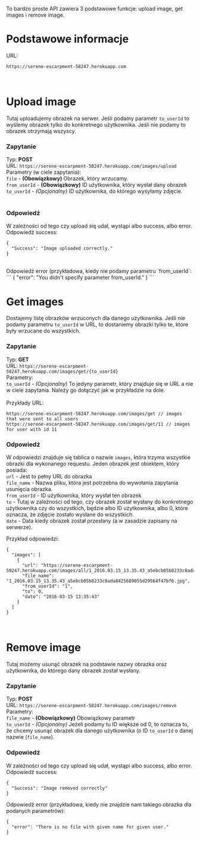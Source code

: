 To bardzo proste API zawiera 3 podstawowe funkcje: upload image, get images i remove image.

# Podstawowe informacje
URL:
```
https://serene-escarpment-58247.herokuapp.com
```

<br />

# Upload image
Tutaj uploadujemy obrazek na serwer. Jeśli podamy parametr `to_userId` to wyślemy obrazek tylko do konkretnego użytkownika. Jeśli nie podamy to obrazek otrzymają wszyscy.

### Zapytanie

Typ: **POST**<br />
URL: `https://serene-escarpment-58247.herokuapp.com/images/upload`<br />
Parametry (w ciele zapytania):<br />
`file` - **(Obowiązkowy)** Obrazek, który wrzucamy.<br />
`from_userId` - **(Obowiązkowy)** ID użytkownika, który wysłał dany obrazek<br />
`to_userId` - _(Opcjonalny)_ ID użytkownika, do którego wysyłamy zdjęcie.<br />
<br />
### Odpowiedź

W zależności od tego czy upload się udał, wystąpi albo success, albo error. Odpowiedź success:<br />
```
{
  "Success": "Image uploaded correctly."
}
```
<br />
Odpowiedź error (przykładowa, kiedy nie podamy parametru `from_userId`:<br />
```
{
  "error": "You didn't specify parameter from_userId."
}
```

<br />

# Get images
Dostajemy listę obrazków wrzuconych dla danego użytkownika. Jeśli nie podamy parametru `to_userId` w URL, to dostaniemy obrazki tylko te, które były wrzucane do wszystkich.

### Zapytanie

Typ: **GET**<br />
URL: `https://serene-escarpment-58247.herokuapp.com/images/get/{to_userId}`<br />
Parametry:<br />
`to_userId` - _(Opcjonalny)_ To jedyny parametr, który znajduje się w URL a nie w ciele zapytania. Należy go dołączyć jak w przykładzie na dole.
<br /><br />
Przykłady URL:<br />
```
https://serene-escarpment-58247.herokuapp.com/images/get // images that were sent to all users
https://serene-escarpment-58247.herokuapp.com/images/get/11 // images for user with id 11
```

### Odpowiedź

W odpowiedzi znajduje się tablica o nazwie `images`, która trzyma wszystkie obrazki dla wykonanego requestu. Jeden obrazek jest obiektem, który posiada:<br />
`url` - Jest to pełny URL do obrazka<br />
`file_name` - Nazwa pliku, która jest potrzebna do wywołania zapytania usunięcia obrazka.<br />
`from_userId` - ID użytkownika, który wysłał ten obrazek<br />
`to` - Tutaj w zależności od tego, czy obrazek został wysłany do konkretnego użytkownika czy do wszystkich, będzie albo ID użytkownika, albo 0, które oznacza, że zdjęcie zostało wysłane do wszystkich.<br />
`date` - Data kiedy obrazek został przesłany (a w zasadzie zapisany na serwerze).<br />

Przykład odpowiedzi:<br />
```
{
  "images": [
    {
      "url": "https://serene-escarpment-58247.herokuapp.com/images/all/1_2016.03.15_13.35.43_a5ebcb05b8233c8ada8425689055d29564f47bf6.jpg",
      "file_name": "1_2016.03.15_13.35.43_a5ebcb05b8233c8ada8425689055d29564f47bf6.jpg",
      "from_userId": "1",
      "to": 0,
      "date": "2016-03-15 13:35:43"
    }
  ]
}
```
<br />

# Remove image
Tutaj możemy usunąć obrazek na podstawie nazwy obrazka oraz użytkownika, do którego dany obrazek został wysłany.

### Zapytanie

Typ: **POST**<br />
URL: `https://serene-escarpment-58247.herokuapp.com/images/remove`<br />
Parametry:<br />
`file_name` - **(Obowiązkowy)** Obowiązkowy parametr<br />
`to_userId` - _(Opcjonalny)_ Jeżeli podamy tu ID większe od 0, to oznacza to, że chcemy usunąć obrazek dla danego użytkownika (o ID `to_userId` o danej nazwie (`file_name`).
<br />
### Odpowiedź

W zależności od tego czy upload się udał, wystąpi albo success, albo error. Odpowiedź success:
```
{
  "Success": "Image removed correctly"
}
```

Odpowiedź error (przykładowa, kiedy nie znajdzie nam takiego obrazka dla podanych parametrów):
```
{
  "error": "There is no file with given name for given user."
}
```
